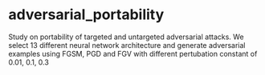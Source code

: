 # adversarial_portability
Study on portability of targeted and untargeted adversarial attacks. We select 13 different neural network architecture
and generate adversarial examples using FGSM, PGD and FGV with different pertubation constant of 0.01, 0.1, 0.3

